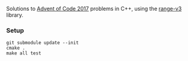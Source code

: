 Solutions to [Advent of Code 2017](https://adventofcode.com/2016/) problems in C++, using the [range-v3](https://www.fluentcpp.com/2017/01/12/ranges-stl-to-the-next-level/) library.

### Setup

```
git submodule update --init
cmake .
make all test
```
